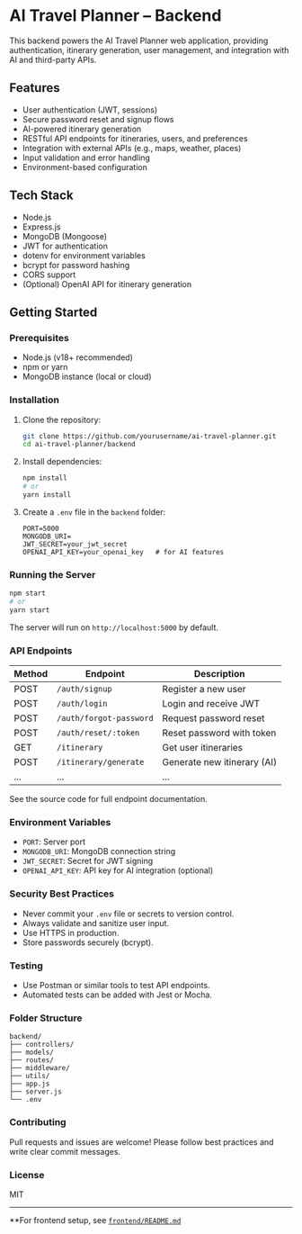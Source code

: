 # AI Travel Planner – Backend

This backend powers the AI Travel Planner web application, providing authentication, itinerary generation, user management, and integration with AI and third-party APIs.

## Features

- User authentication (JWT, sessions)
- Secure password reset and signup flows
- AI-powered itinerary generation
- RESTful API endpoints for itineraries, users, and preferences
- Integration with external APIs (e.g., maps, weather, places)
- Input validation and error handling
- Environment-based configuration

## Tech Stack

- Node.js
- Express.js
- MongoDB (Mongoose)
- JWT for authentication
- dotenv for environment variables
- bcrypt for password hashing
- CORS support
- (Optional) OpenAI API for itinerary generation

## Getting Started

### Prerequisites

- Node.js (v18+ recommended)
- npm or yarn
- MongoDB instance (local or cloud)

### Installation

1. Clone the repository:
   ```sh
   git clone https://github.com/yourusername/ai-travel-planner.git
   cd ai-travel-planner/backend
   ```

2. Install dependencies:
   ```sh
   npm install
   # or
   yarn install
   ```

3. Create a `.env` file in the `backend` folder:
   ```
   PORT=5000
   MONGODB_URI=
   JWT_SECRET=your_jwt_secret
   OPENAI_API_KEY=your_openai_key   # for AI features
   ```

### Running the Server

```sh
npm start
# or
yarn start
```

The server will run on `http://localhost:5000` by default.

### API Endpoints

| Method | Endpoint                | Description                        |
|--------|-------------------------|------------------------------------|
| POST   | `/auth/signup`          | Register a new user                |
| POST   | `/auth/login`           | Login and receive JWT              |
| POST   | `/auth/forgot-password` | Request password reset             |
| POST   | `/auth/reset/:token`    | Reset password with token          |
| GET    | `/itinerary`            | Get user itineraries               |
| POST   | `/itinerary/generate`   | Generate new itinerary (AI)        |
| ...    | ...                     | ...                                |

See the source code for full endpoint documentation.

### Environment Variables

- `PORT`: Server port
- `MONGODB_URI`: MongoDB connection string
- `JWT_SECRET`: Secret for JWT signing
- `OPENAI_API_KEY`: API key for AI integration (optional)

### Security Best Practices

- Never commit your `.env` file or secrets to version control.
- Always validate and sanitize user input.
- Use HTTPS in production.
- Store passwords securely (bcrypt).

### Testing

- Use Postman or similar tools to test API endpoints.
- Automated tests can be added with Jest or Mocha.

### Folder Structure

```
backend/
├── controllers/
├── models/
├── routes/
├── middleware/
├── utils/
├── app.js
├── server.js
└── .env
```

### Contributing

Pull requests and issues are welcome! Please follow best practices and write clear commit messages.

### License

MIT

---

**For frontend setup, see [`frontend/README.md`](../frontend/README.md)